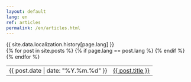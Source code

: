 ```yaml
---
layout: default
lang: en
ref: articles
permalink: /en/articles.html
---
```


<div class="panel-group">
<div class="panel panel-default">
<div class="panel-heading">{{ site.data.localization.history[page.lang] }}</div>
    <div class="panel-body">
        <table>
          {% for post in site.posts %}
            {% if page.lang == post.lang %}
                <tr>
                    <td>{{ post.date | date: "%Y.%m.%d" }}</td>
                    <td>
                        <a href="{{ post.url }}">{{ post.title }}</a>
                    </td>
                </tr>
            {% endif %}
          {% endfor %}
        </table>
    </div>
</div>
</div>

